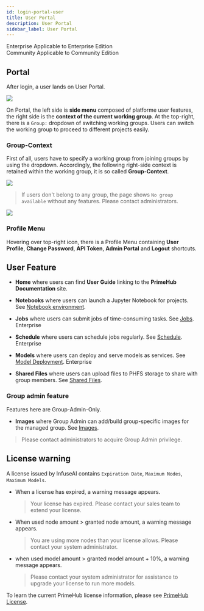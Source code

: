 ```yaml
---
id: login-portal-user
title: User Portal
description: User Portal
sidebar_label: User Portal
---
```


<div class="label-sect">
  <div class="ee-only tooltip">Enterprise
    <span class="tooltiptext">Applicable to Enterprise Edition</span>
  </div>
  <div class="ce-only tooltip">Community
    <span class="tooltiptext">Applicable to Community Edition</span>
  </div>
</div>

## Portal

After login, a user lands on User Portal.

![](assets/v33-landing-user.png)

On Portal, the left side is **side menu** composed of platforme user features, the right side is the **context of the current working group**. At the top-right, there is a `Group:` dropdown of switching working groups. Users can switch the working group to proceed to different projects easily.


### Group-Context

First of all, users have to specify a working group from joining groups by using the dropdown. Accordingly, the following right-side context is retained within the working group, it is so called **Group-Context**.

![](assets/group_context.png)

>If users don't belong to any group, the page shows `No group available` without any features. Please contact administrators.

![](assets/v3-landing-user-no-group.png)


### Profile Menu

Hovering over top-right icon, there is a Profile Menu containing **User Profile**, **Change Password**, **API Token**, **Admin Portal** and **Logout** shortcuts.


## User Feature

+ **Home** where users can find **User Guide** linking to the **PrimeHub Documentation** site.

+ **Notebooks**  where users can launch a Jupyter Notebook for projects. See [Notebook environment](../quickstart/launch-project).

+ **Jobs** where users can submit jobs of time-consuming tasks. See [Jobs](../job-submission-feature). <span class="ee-only">Enterprise</span>

+ **Schedule** where users can schedule jobs regularly. See [Schedule](../job-scheduling-feature). <span class="ee-only">Enterprise</span>

+ **Models** where users can deploy and serve models as services. See [Model Deployment](../model-deployment-feature). <span class="ee-only">Enterprise</span>

+ **Shared Files** where users can upload files to PHFS storage to share with group members. See [Shared Files](../shared-files).

### Group admin feature

Features here are Group-Admin-Only.

+ **Images** where Group Admin can add/build group-specific images for the managed group. See [Images](../group-image).

> Please contact administrators to acquire Group Admin privilege.
 

## License warning

A license issued by InfuseAI contains `Expiration Date`, `Maximum Nodes`, `Maximum Models`.

+ When a license has expired, a warning message appears.

  >Your license has expired. Please contact your sales team to extend your license.

+ When used node amount > granted node amount, a warning message appears.

  > You are using more nodes than your license allows. Please contact your system administrator.

+ when used model amount > granted model amount + 10%, a warning message appears.

  >Please contact your system administrator for assistance to upgrade your license to run more models.

To learn the current PrimeHub license information, please see [PrimeHub License](../guide_manual/admin-system#primehub-license).
